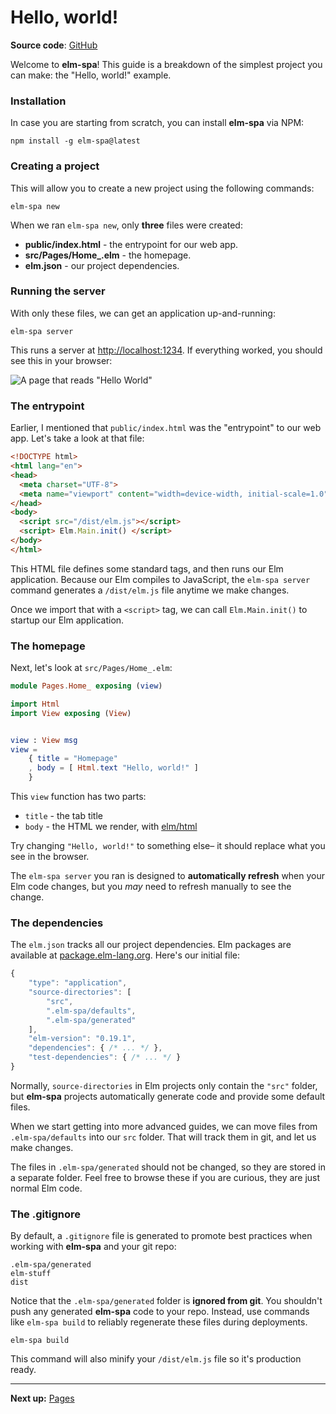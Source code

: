 # Hello, world!

__Source code__: [GitHub](https://github.com/ryannhg/elm-spa/tree/main/examples/01-hello-world)

Welcome to __elm-spa__! This guide is a breakdown of the simplest project you can make: the "Hello, world!" example.

### Installation

In case you are starting from scratch, you can install __elm-spa__ via NPM:

```terminal
npm install -g elm-spa@latest
```

### Creating a project

This will allow you to create a new project using the following commands:

```terminal
elm-spa new
```




When we ran `elm-spa new`, only __three__ files were created:

- __public/index.html__ - the entrypoint for our web app.
- __src/Pages/Home\_.elm__ - the homepage.
- __elm.json__ - our project dependencies.

### Running the server

With only these files, we can get an application up-and-running:

```terminal
elm-spa server
```

This runs a server at [http://localhost:1234](http://localhost:1234). If everything worked, you should see this in your browser:

![A page that reads "Hello World"](/content/images/01-hello-world.png)


### The entrypoint

Earlier, I mentioned that `public/index.html` was the "entrypoint" to our web app. Let's take a look at that file:

```html
<!DOCTYPE html>
<html lang="en">
<head>
  <meta charset="UTF-8">
  <meta name="viewport" content="width=device-width, initial-scale=1.0">
</head>
<body>
  <script src="/dist/elm.js"></script>
  <script> Elm.Main.init() </script>
</body>
</html>
```

This HTML file defines some standard tags, and then runs our Elm application. Because our Elm compiles to JavaScript, the `elm-spa server` command generates a `/dist/elm.js` file anytime we make changes.

Once we import that with a `<script>` tag, we can call `Elm.Main.init()` to startup our Elm application.

### The homepage

Next, let's look at `src/Pages/Home_.elm`:

```elm
module Pages.Home_ exposing (view)

import Html
import View exposing (View)


view : View msg
view =
    { title = "Homepage"
    , body = [ Html.text "Hello, world!" ]
    }
```

This `view` function has two parts:
- `title` - the tab title
- `body` - the HTML we render, with [elm/html](https://package.elm-lang.org/packages/elm/html/latest/)

Try changing `"Hello, world!"` to something else– it should replace what you see in the browser. 

The `elm-spa server` you ran is designed to __automatically refresh__ when your Elm code changes, but you _may_ need to refresh manually to see the change.

### The dependencies

The `elm.json` tracks all our project dependencies. Elm packages are available at [package.elm-lang.org](https://package.elm-lang.org/). Here's our initial file:

```js
{
    "type": "application",
    "source-directories": [
        "src",
        ".elm-spa/defaults",
        ".elm-spa/generated"
    ],
    "elm-version": "0.19.1",
    "dependencies": { /* ... */ },
    "test-dependencies": { /* ... */ }
}
```

Normally, `source-directories` in Elm projects only contain the `"src"` folder, but __elm-spa__ projects automatically generate code and provide some default files.

When we start getting into more advanced guides, we can move files from `.elm-spa/defaults` into our `src` folder. That will track them in git, and let us make changes.

The files in `.elm-spa/generated` should not be changed, so they are stored in a separate folder. Feel free to browse these if you are curious, they are just normal Elm code.


### The .gitignore

By default, a `.gitignore` file is generated to promote best practices when working with __elm-spa__ and your git repo:

```
.elm-spa/generated
elm-stuff
dist
```

Notice that the `.elm-spa/generated` folder is __ignored from git__. You shouldn't push any generated __elm-spa__ code to your repo. Instead, use commands like `elm-spa build` to reliably regenerate these files during deployments.

```terminal
elm-spa build
```

This command will also minify your `/dist/elm.js` file so it's production ready.


---

__Next up:__ [Pages](./02-pages)
